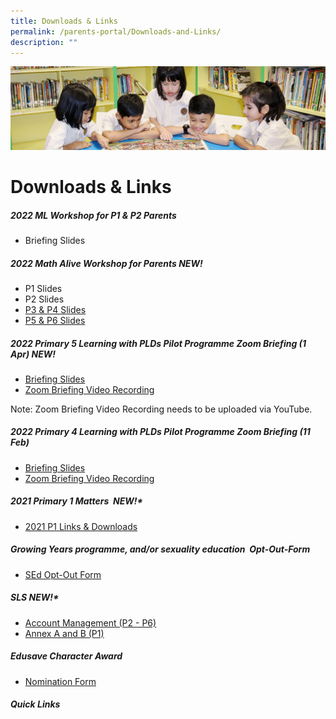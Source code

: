 ```yaml
---
title: Downloads & Links
permalink: /parents-portal/Downloads-and-Links/
description: ""
---
```

![](/images/banner.gif)

Downloads & Links
=================

##### 2022 ML Workshop for P1 & P2 Parents

*   Briefing Slides


##### 2022 Math Alive Workshop for Parents NEW!

*   P1 Slides
*   P2 Slides
*   [P3 & P4 Slides](/files/P3%20%204%20Math%20Alive%20Workshop%20for%20Parents%202022%20JYPS%20Website.pdf)
*   [P5 & P6 Slides](/files/P5%20%206%20Math%20Alive%20Workshop%20for%20Parents%202022%20JYPS%20Website.pdf)

##### 2022 Primary 5 Learning with PLDs Pilot Programme Zoom Briefing (1 Apr) NEW!

*   [Briefing Slides](/files/Briefing%20Slide%20for%20Parents.pdf)
*   [Zoom Briefing Video Recording](https://drive.google.com/file/d/1WRWFxDdv6mh-UHQy2TaaKCz0lmyRpgcB/view?usp=sharing)

Note: Zoom Briefing Video Recording needs to be uploaded via YouTube.

##### 2022 Primary 4 Learning with PLDs Pilot Programme Zoom Briefing (11 Feb)

*   [Briefing Slides](/files/Briefing%20Slides%20for%20Parents%20-%20Primary%20School%20Pilot%20for%20Learning%20with%20PLDs.pdf)
*   [Zoom Briefing Video Recording](https://drive.google.com/file/d/12AiiDIwRDBDz4fKzz7__QQoTLViieoNK/view?usp=sharing)


##### 2021 Primary 1 Matters  NEW!\*

*   [2021 P1 Links & Downloads](https://go.gov.sg/jypsp1links)

##### Growing Years programme, and/or sexuality education  Opt-Out-Form

*   [SEd Opt-Out Form](/files/Parent%20Opt%20Out%20Form%202020.pdf)


##### SLS NEW!\*

*   [Account Management (P2 - P6)](/files/SLS%20Account%20Management.pdf)
*   [Annex A and B (P1)](/files/Annex%20A%20and%20B%20for%20SLS.pdf)

##### Edusave Character Award

*   [Nomination Form](/files/Nomination%20Form%20for%20stakeholders.pdf)

##### Quick Links 

